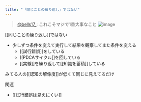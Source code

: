 ```yaml
---
title: "「同じことの繰り返し」ではない"
---
```


> [@bells17_](https://twitter.com/bells17_/status/1547660656869928963?s=21&t=pp7FspJoLn9bBjfUT-CF5A): これこそマジで1番大事なこと
> ![image](https://pbs.twimg.com/media/FXplKbnUsAIESOQ.jpg)

[[同じことの繰り返し]]ではない
- 少しずつ条件を変えて実行して結果を観察してまた条件を変える
    - [[試行錯誤]]をしている
    - [[PDCAサイクル]]を回している
    - [[実験]]を繰り返して[[知識を蓄積]]している

みてる人の[[認知の解像度]]が低くて同じに見えてるだけ

関連
- [[試行錯誤は見えにくい]]
